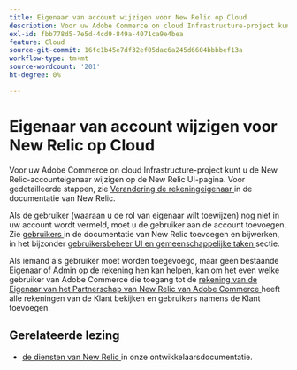 ```yaml
---
title: Eigenaar van account wijzigen voor New Relic op Cloud
description: Voor uw Adobe Commerce on cloud Infrastructure-project kunt u de New Relic-accounteigenaar wijzigen op de New Relic UI-pagina. Zie [Zelfstudie over het beheren van accounts en gebruikerstoegang] (https://docs.newrelic.com/docs/accounts/accounts-billing/new-relic-one-user-management/account-user-mgmt-tutorial/) in de documentatie van New Relic voor meer informatie.
exl-id: fbb778d5-7e5d-4cd9-849a-4071ca9e4bea
feature: Cloud
source-git-commit: 16fc1b45e7df32ef05dac6a245d6604bbbbef13a
workflow-type: tm+mt
source-wordcount: '201'
ht-degree: 0%

---
```


# Eigenaar van account wijzigen voor New Relic op Cloud

Voor uw Adobe Commerce on cloud Infrastructure-project kunt u de New Relic-accounteigenaar wijzigen op de New Relic UI-pagina. Voor gedetailleerde stappen, zie [ Verandering de rekeningeigenaar ](https://docs.newrelic.com/docs/accounts/accounts-billing/new-relic-one-user-management/account-user-mgmt-tutorial/) in de documentatie van New Relic.

Als de gebruiker (waaraan u de rol van eigenaar wilt toewijzen) nog niet in uw account wordt vermeld, moet u de gebruiker aan de account toevoegen. Zie [ gebruikers ](https://docs.newrelic.com/docs/accounts/accounts-billing/new-relic-one-user-management/user-management-ui-and-tasks/#add-users) in de documentatie van New Relic toevoegen en bijwerken, in het bijzonder [ gebruikersbeheer UI en gemeenschappelijke taken ](https://docs.newrelic.com/docs/accounts/accounts-billing/new-relic-one-user-management/user-management-ui-and-tasks/#where) sectie.

Als iemand als gebruiker moet worden toegevoegd, maar geen bestaande Eigenaar of Admin op de rekening hen kan helpen, kan om het even welke gebruiker van Adobe Commerce die toegang tot de [ rekening van de Eigenaar van het Partnerschap van New Relic van Adobe Commerce ](https://account.newrelic.com/accounts/1311131/users) heeft alle rekeningen van de Klant bekijken en gebruikers namens de Klant toevoegen.

## Gerelateerde lezing

* [ de diensten van New Relic ](https://experienceleague.adobe.com/en/docs/commerce-cloud-service/user-guide/monitor/new-relic/new-relic-service) in onze ontwikkelaarsdocumentatie.

